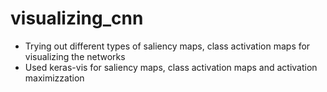 # visualizing_cnn
- Trying out different types of saliency maps, class activation maps for visualizing the networks
- Used keras-vis for saliency maps, class activation maps and activation maximizzation
